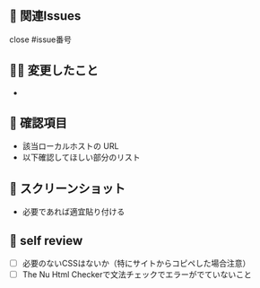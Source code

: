 ## 💫 関連Issues
close #issue番号

## 💪🏻 変更したこと
-

## 👀 確認項目
- 該当ローカルホストの URL
- 以下確認してほしい部分のリスト

## 📸 スクリーンショット
- 必要であれば適宜貼り付ける

## 🙈 self review
- [ ] 必要のないCSSはないか（特にサイトからコピペした場合注意）
- [ ] The Nu Html Checkerで文法チェックでエラーがでていないこと
